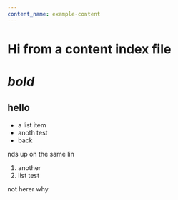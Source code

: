 ```yaml
---
content_name: example-content
---
```

# Hi from a content index file

# ***bold***

## hello  

- a list item
 - anoth test
- back


nds up on the same lin 

1. another
2. list
test

not herer
why
